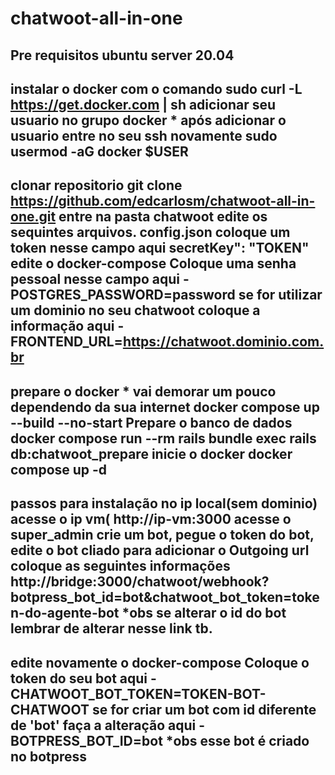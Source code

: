 # chatwoot-all-in-one
 
Pre requisitos
ubuntu server 20.04
--------------------------
instalar o docker com o comando
sudo curl -L https://get.docker.com | sh
adicionar seu usuario no grupo docker * após adicionar o usuario entre no seu ssh novamente
sudo usermod -aG docker $USER
---------------------
clonar repositorio
git clone https://github.com/edcarlosm/chatwoot-all-in-one.git
entre na pasta chatwoot
edite os sequintes arquivos.
config.json coloque um token nesse campo aqui secretKey": "TOKEN"
edite o docker-compose 
Coloque uma senha pessoal nesse campo aqui - POSTGRES_PASSWORD=password
se for utilizar um dominio no seu chatwoot coloque a informação aqui - FRONTEND_URL=https://chatwoot.dominio.com.br
-------
prepare o docker * vai demorar um pouco dependendo da sua internet
docker compose up --build --no-start
Prepare o banco de dados
docker compose run --rm rails bundle exec rails db:chatwoot_prepare
inicie o docker
docker compose up -d
-------------
passos para instalação no ip local(sem dominio)
acesse o ip vm( http://ip-vm:3000
acesse o super_admin
crie um bot, pegue o token do bot, edite o bot cliado para adicionar o Outgoing url
coloque as seguintes informações 
http://bridge:3000/chatwoot/webhook?botpress_bot_id=bot&chatwoot_bot_token=token-do-agente-bot *obs se alterar o id do bot lembrar de alterar nesse link tb.
-----------
edite novamente o docker-compose 
Coloque o token do seu bot aqui  - CHATWOOT_BOT_TOKEN=TOKEN-BOT-CHATWOOT
se for criar um bot com id diferente de 'bot' faça a alteração aqui - BOTPRESS_BOT_ID=bot *obs esse bot é criado no botpress
-------------------

